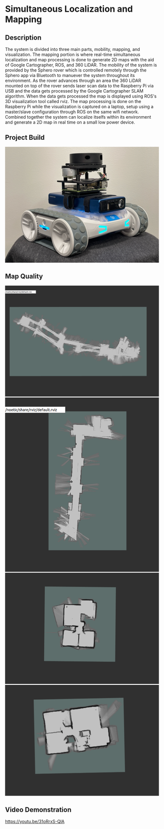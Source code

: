 # Simultaneous Localization and Mapping

## Description
The system is divided into three main parts, mobility, mapping, and visualization. The mapping portion is where real-time simultaneous localization and map processing is done to generate 2D maps with the aid of Google Cartographer, ROS, and 360 LiDAR. The mobility of the system is provided by the Sphero rover which is controlled remotely through the Sphero app via Bluetooth to manuever the system throughout its environment. As the rover advances through an area the 360 LiDAR mounted on top of the rover sends laser scan data to the Raspberry Pi via USB and the data gets processed by the Google Cartographer SLAM algorithm. When the data gets processed the map is displayed using ROS's 3D visualization tool called rviz. The map processing is done on the Raspberry Pi while the visualization is captured on a laptop, setup using a master/slave configuration through ROS on the same wifi network. Combined together the system can localize itselfs within its environment and generate a 2D map in real time on a small low power device.

## Project Build
![](project_images/project_build.JPEG)

## Map Quality
![](map_images/STC_Third_Floor.png)
![](map_images/STC_First_Floor.png)
![](map_images/Apartment_Plan.png)
![](map_images/Apartment_Floor_Plan.png)

## Video Demonstration
https://youtu.be/31oRrxS-QlA


